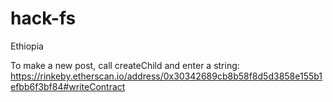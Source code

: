# hack-fs
Ethiopia

To make a new post, call createChild and enter a string:
https://rinkeby.etherscan.io/address/0x30342689cb8b58f8d5d3858e155b1efbb6f3bf84#writeContract
